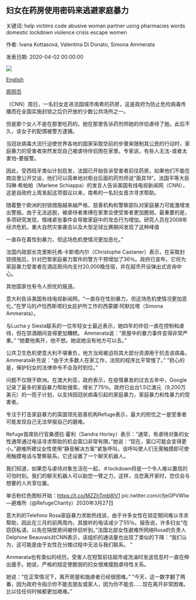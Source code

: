 ## 妇女在药房使用密码来逃避家庭暴力

关键词: help victims code abusive woman partner using pharmacies words domestic lockdown violence crisis escape women

作者: Ivana Kottasová, Valentina Di Donato, Simona Ammerata

发表日期: 2020-04-02 00:00:00

![](https://cdn.cnn.com/cnnnext/dam/assets/200331114437-france-pharmacy-0316-super-tease.jpg)

[English](Women%20are%20using%20code%20words%20at%20pharmacies%20to%20escape%20domestic%20violence.md)

[原网页](https://edition.cnn.com/2020/04/02/europe/domestic-violence-coronavirus-lockdown-intl/index.html)

（CNN）周日，一名妇女走进法国城市南希的药房，这是政府为防止危险病毒传播而在全国实施封锁之后仍开放的少数公共场所之一。

但是那个女人不是在那里吃药的。她在那里告诉药剂师她的伴侣虐待了她。此后不久，该女子的配偶被警方逮捕。

当冠状病毒大流行迫使世界各地的国家采取空前的步骤来限制其公民的行动时，家庭暴力的受害者突然发现自己被虐待伴侣困在家里。专家说，有些人无法-或者太害怕-要报警。

因此，受西班牙类似计划启发，法国已开始告诉受害者前往药房。如果他们不能在商店里公开交谈，他们可以简单地对柜台后面的药剂师说“面具19”。法国平等大臣玛琳·希帕帕（Marlene Schiappa）的发言人告诉美国有线电视新闻网（CNN），这是自政府上周发起这项倡议以来，南希的一名妇女首次寻求帮助。

随着整个欧洲的封锁措施越来越严格，慈善机构和警察部队对家庭暴力可能激增发出警报。由于无法逃脱，被虐待者束缚在家里会使受害者更加脆弱。最重要的是，多项研究发现，情绪紧张事件会导致家庭中的攻击行为增加。研究人员在2008年经济危机，重大自然灾害袭击以及大型足球比赛期间发现了这种峰值

一直存在着性别暴力，但这场危机使情况更加恶化。”

法国内政部长克里斯托弗·卡斯塔内尔（Christophe Castaner）表示，在采取封锁措施后，针对巴黎家庭暴力案件的警方干预增加了36％。政府已宣布，它将为家庭暴力受害者在酒店房间内支付20,000晚住宿，并在超市开设弹出式咨询中心。

其他国家也有令人担忧的报道。

意大利告诉美国有线电视新闻网，“一直存在性别暴力，但这场危机使情况更加恶化。”在罗马的卢恰西斯塔妇女庇护所工作的西蒙娜·阿默拉塔（Simona Ammerata）。

与Lucha y Siesta联系的一位年轻女士最近表示，她四年的伴侣一直在控制和虐待，但在禁酒期间变得更加糟糕。 Ammerata说：“房屋中的暴力事件变得非常严重。” “她要他离开，他不想。她说她没有地方可以去。”

公共卫生危机使意大利不堪重负，地方当局被迫将其大部分资源用于抗击该病毒。 Ammerata补充说：“由于大多数人在家工作，法院的程序比平常慢了。” “担心的是，保护妇女的法律命令不会及时到位。”

问题不仅限于欧洲。在澳大利亚，政府表示，在疫情暴发的过去五年中，Google记录了最多的家庭暴力帮助搜索，增长了75％。政府已出台1.5亿澳元（9,200万美元）的一揽子计划，以支持因冠状病毒引起的家庭暴力，家庭暴力和性暴力的受害者。

专注于打击家庭暴力的英国领先慈善机构Refuge表示，最大的担忧之一是受害者可能发现自己无法举报自己的磨难。

Refuge首席执行官桑德拉·霍利（Sandra Horley）表示：“通常，有虐待对象的女性通常通过电话寻求帮助的机会窗口非常有限。”她说：“现在，窗口可能会变得更小。”避难所建议女性使用“静音解决方案”紧急呼叫，该呼叫使人们无需触摸即可使用触摸电话与警察联系。它还设置了一个聊天机器人。

我们知道，如果您与虐待对象生活在一起，＃lockdown将是一个令人难以置信的可怕时刻。我们的聊天机器人可以助您一臂之力，这样，当您离开家时，您仅会与想要的人共享位置。



单击粉红色图标开始：https://t.co/MZZhTmbWV1 pic.twitter.com/cfjeGPVWlw —避难所（@RefugeCharity）2020年3月27日

意大利的Telefono Rosa家庭暴力求助热线说，由于许多女性在锁定期间难以寻求帮助，因此在三月的前两周内，其接听的电话减少了55％。报告说，许多妇女“在窃窃私语，以免在隔壁房间被伴侣听到。”法国北部女性避难所网络Rosa的负责人Delphine Beauvais对CNN表示，该组织的通话量也出现了类似的下降：“我们认为，这可能是由于女性在分娩过程中无法与我们联系。 ”

Ammerata也有类似的经历。受害人在短暂前往超市或洗澡时发送信息时一直在伸出援手。她说，严格的规定使脆弱的妇女很难摆脱虐待性关系。

她说：“在正常情况下，离开房屋和施虐者已经很困难。” “今天，这一数字翻了两番，因为政府令指示你不能去朋友或家人，因为你不能去……现在离开非常困难。比以往任何时候都更加艰难。”